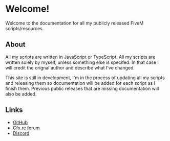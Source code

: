 # Welcome!

Welcome to the documentation for all my publicly released FiveM scripts/resources.

## About

All my scripts are written in JavaScript or TypeScript. All my scripts are written solely by myself, unless something else is specifed. In that case I will credit the orignal author and describe what I've changed.

This site is still in development, I'm in the process of updating all my scripts and releasing them so documentation will be added for each script as I finish them. Previous public releases that are missing documentation will also be added.

## Links
- [GitHub](https://github.com/VikingTheDev/)
- [Cfx.re forum](https://forum.cfx.re/u/vikingthedev/)
- [Discord](https://discord.com/users/230347924951793664)